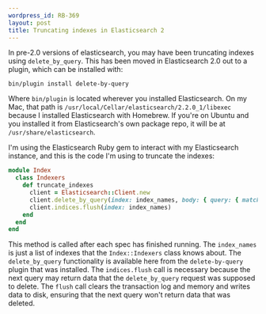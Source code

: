 ```yaml
--- 
wordpress_id: RB-369
layout: post
title: Truncating indexes in Elasticsearch 2
---
```


In pre-2.0 versions of elasticsearch, you may have been truncating indexes using `delete_by_query`. This has been moved in Elasticsearch 2.0 out to a plugin, which can be installed with:

```
bin/plugin install delete-by-query
```

Where `bin/plugin` is located wherever you installed Elasticsearch. On my Mac,
that path is `/usr/local/Cellar/elasticsearch/2.2.0_1/libexec` because I
installed Elasticsearch with Homebrew. If you're on Ubuntu and you installed
it from Elasticsearch's own package repo, it will be at
`/usr/share/elasticsearch`.

I'm using the Elasticsearch Ruby gem to interact with my Elasticsearch instance, and this is the code I'm using to truncate the indexes:

```ruby
module Index
  class Indexers
    def truncate_indexes
      client = Elasticsearch::Client.new
      client.delete_by_query(index: index_names, body: { query: { match_all: {} } })
      client.indices.flush(index: index_names)
    end
  end
end
```

This method is called after each spec has finished running. The `index_names`
is just a list of indexes that the `Index::Indexers` class knows about. The
`delete_by_query` functionality is available here from the `delete-by-query`
plugin that was installed. The `indices.flush` call is necessary because the
next query may return data that the `delete_by_query` request was supposed to
delete. The `flush` call clears the transaction log and memory and writes data
to disk, ensuring that the next query won't return data that was deleted.
